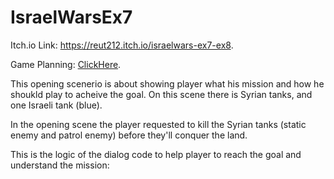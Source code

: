 # IsraelWarsEx7

Itch.io Link: https://reut212.itch.io/israelwars-ex7-ex8.

Game Planning: [ClickHere](https://github.com/Game-Dev-RDA/IsraelWarsEx7/blob/main/Docs/GamePlanning.pdf).

This opening scenerio is about showing player what his mission and how he shoukld play  to acheive the goal.
On this scene there is Syrian tanks, and one Israeli tank (blue).

In the opening scene the player requested to kill the Syrian tanks (static enemy and patrol enemy) before they'll conquer the land.

This is the logic of the dialog code to help player to reach the goal and understand the mission:
